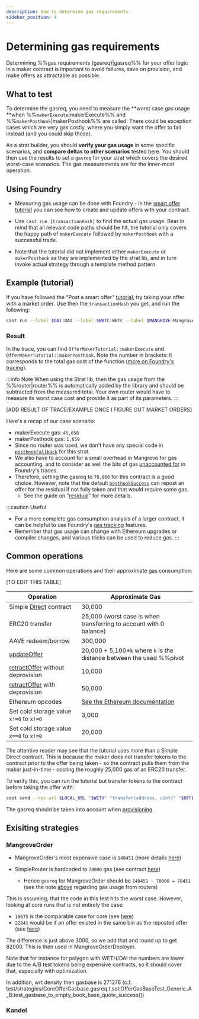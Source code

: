 ```yaml
---
description: How to determine gas requirements.
sidebar_position: 4
---
```


# Determining gas requirements

Determining %%gas requirements (gasreq)|gasreq%% for your offer logic in a maker contract is important to avoid failures, save on provision, and make offers as attractable as possible.

## What to test

To determine the gasreq, you need to measure the **worst case gas usage **when %%`makerExecute`|makerExecute%% and %%`makerPosthook`|makerPosthook%% are called. There could be exception cases which are very gas costly, where you simply want the offer to fail instead (and you could skip those).

As a strat builder, you should **verify your gas usage** in some specific scenarios, and **compare deltas to other scenarios** tested [here](https://github.com/mangrovedao/mangrove-core/blob/develop/test/core/gas/README.md#scenarios). You should then use the results to set a `gasreq` for your strat which covers the desired worst-case scenarios. The gas measurements are for the inner-most operation.

## Using Foundry

* Measuring gas usage can be done with Foundry - in the [smart offer tutorial](../getting-started/smart-offer.md) you can see how to create and update offers with your contract.

* Use `cast run [transactionHash]` to find the actual gas usage. Bear in mind that all relevant code paths should be hit, the tutorial only covers the happy path of `makerExecute` followed by `makerPosthook` with a successful trade.

* Note that the tutorial did not implement either `makerExecute` or `makerPosthook` as they are implemented by the strat lib, and in turn invoke actual strategy through a template method pattern.

## Example (tutorial)

If you have followed the "Post a smart offer" [tutorial](../getting-started/smart-offer.md), try taking your offer with a market order. Use then the `transactionHash` you get, and run the following:

```bash
cast run --label $DAI:DAI --label $WBTC:WBTC --label $MANGROVE:Mangrove --label $OFFER_MAKER:OfferMakerTutorial <transactionHash>
```
### Result

In the trace, you can find `OfferMakerTutorial::makerExecute` and `OfferMakerTutorial::makerPosthook`. Note the number in brackets: it corresponds to the total gas cost of the function ([more on Foundry's tracing](https://book.getfoundry.sh/forge/traces#understanding-traces)).

:::info Note
When using the Strat lib, then the gas usage from the %%router|router%% is automatically added by the library and should be subtracted from the measured total. Your own router would have to measure its worst case cost and provide it as part of its parameters.
:::

[ADD RESULT OF TRACE/EXAMPLE ONCE I FIGURE OUT MARKET ORDERS]

Here's a recap of our case scenario:
* makerExecute gas: `45,658`
* makerPosthook gas: `1,659`
* Since no router was used, we don't have any special code in [`posthookFallback`](../technical-references/code/strats/src/strategies/MangroveOffer.md#posthookfallback) for this strat.
* We also have to account for a small overhead in Mangrove for gas accounting, and to consider as well the bits of gas [unaccounted for](https://book.getfoundry.sh/forge/traces#understanding-traces) in Foundry's traces.
* Therefore, setting the gasreq to `70,000` for this contract is a good choice. However, note that the default [`posthookSuccess`](../technical-references/code/strats/src/strategies/MangroveOffer.md#posthooksuccess) can repost an offer for the residual if not fully taken and that would require some gas.
    * See the guide on "[residual](../guides/howToResidual.md)" for more details.

:::caution Useful
* For a more complete gas consumption analysis of a larger contract, it can be helpful to use Foundry's [gas tracking](https://book.getfoundry.sh/forge/gas-tracking) features.
* Remember that gas usage can change with Ethereum upgrades or compiler changes, and various tricks can be used to reduce gas.
:::

## Common operations

Here are some common operations and their approximate gas consumption:

[TO EDIT THIS TABLE]

| Operation | Approximate Gas |
| ---- | -------- |
| Simple [Direct](../background/offer-maker/direct.md) contract   | 30,000   |
| ERC20 transfer | 25,000 (worst case is when transferring to account with 0 balance)      |
| AAVE redeem/borrow | 300,000 |
| [updateOffer](../technical-references/code/strats/src/strategies/offer_maker/abstract/Direct.md#updateoffer) | 20,000 + 5,100*`k` where `k` is the distance between the used %%pivot|pivot-id%% and the final position of the offer. |
| [retractOffer](../technical-references/code/strats/src/strategies/offer_maker/abstract/Direct.md#retractoffer) without deprovision | 10,000 |
| [retractOffer](../technical-references/code/strats/src/strategies/offer_maker/abstract/Direct.md#retractoffer) with deprovision | 50,000 |
| Ethereum opcodes | [See the Ethereum documentation](https://ethereum.org/en/developers/docs/evm/opcodes/) |
| Set cold storage value `x!=0` to `x!=0` | 3,000 |
| Set cold storage value `x==0` to `x!=0` | 20,000 |

The attentive reader may see that the tutorial uses more than a Simple Direct contract. This is because the maker does not transfer tokens to the contract prior to the offer being taken - so the contract pulls them from the maker just-in-time - costing the roughly 25,000 gas of an ERC20 transfer.

To verify this, you can run the tutorial but transfer tokens to the contract before taking the offer with:

```bash
cast send --rpc-url $LOCAL_URL "$WETH" "transfer(address, uint)" "$OFFER_MAKER" 1000000000000000000  --private-key "$PRIVATE_KEY"
```

The gasreq should be taken into account when [provisioning](../../contracts/technical-references/taking-and-making-offers/reactive-offer/offer-provision.md).

## Exisiting strategies

### MangroveOrder

* MangroveOrder's most expensive case is `148451` (more details [here](https://github.com/mangrovedao/mangrove-strats/blob/350223c0c9766b526d4883fab5f4f904382878c4/test/strategies/MgvOrder.gasreq.t.sol#L18))

* SimpleRouter is hardcoded to `70000` gas (see contract [here](https://github.com/mangrovedao/mangrove-strats/blob/350223c0c9766b526d4883fab5f4f904382878c4/src/strategies/routers/SimpleRouter.sol#L4))
    * Hence `gasreq` for MangroveOrder should be `148451 - 70000 = 78451` (see the note [above](#result) regarding gas usage from routers)

This is assuming, that the code in this test hits the worst case. However, looking at core runs that is not entirely the case:
* `19675` is the comparable case for core (see [here](https://github.com/mangrovedao/mangrove-strats/blob/350223c0c9766b526d4883fab5f4f904382878c4/test/strategies/kandel/Kandel.gasreq.t.sol#L27))
* `22841` would be if an offer existed in the same bin as the reposted offer (see [here](https://github.com/mangrovedao/mangrove-strats/blob/350223c0c9766b526d4883fab5f4f904382878c4/test/strategies/kandel/Kandel.gasreq.t.sol#L28))

The difference is just above 3000, so we add that and round up to get 82000. This is then used in MangroveOrderDeployer.

Note that for instance for polygon with WETH/DAI the numbers are lower due to the A/B test tokens being expensive contracts, so it should cover that, especially with optimization.

In addition, wrt density then gasbase is 271276 (c.f. test/strategies/CoreOfferGasbase.gasreq.t.sol:OfferGasBaseTest_Generic_A_B:test_gasbase_to_empty_book_base_quote_success())


### Kandel

